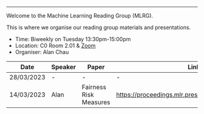 ---

Welcome to the Machine Learning Reading Group (MLRG).

This is where we organise our reading group materials and presentations.

- Time: Biweekly on Tuesday 13:30pm-15:00pm <br>
- Location: C0 Room 2.01 & [Zoom](https://cispa-de.zoom.us/j/3201305684?pwd=VWFoWWJBK25iK21zRzRNRHhJOGtyZz09) <br>
- Organiser: Alan Chau 

| Date | Speaker | Paper | Link |
| --- | --- | --- | --- |
| 28/03/2023 | - | - | - |
| 14/03/2023 | Alan | Fairness Risk Measures | https://proceedings.mlr.press/v97/williamson19a.html |
